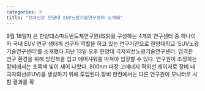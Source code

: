 ```yaml
---
categories: h
title: "전자신문 한양대 EUV노광기술연구센터 소개돼"
---
```

9월 18일자 은 한양대스마트반도체연구원(ISS)을 구성하는 4개의 연구센터 중 하나이자 국내 EUV 연구 생태계 선구자 역할을 하고 있는 연구기관으로 한양대학교 ‘EUV노광기술연구센터’를 소개했다.지난 13일 오후 한양대 극자외선노광기술연구센터. 엄격한 연구 환경을 위해 방진복을 입고 에어샤워를 마쳐야 입장할 수 있다. 연구원이 조정하는 장비에서는 초록색 빛이 새어 나왔다. 800nm 파장 고에너지 적외선 레이저로 장비 내 극자외선(EUV)을 생성하기 위해 투입된다.장비 한켠에서는 다른 연구원이 모니터로 시험 결과를 확